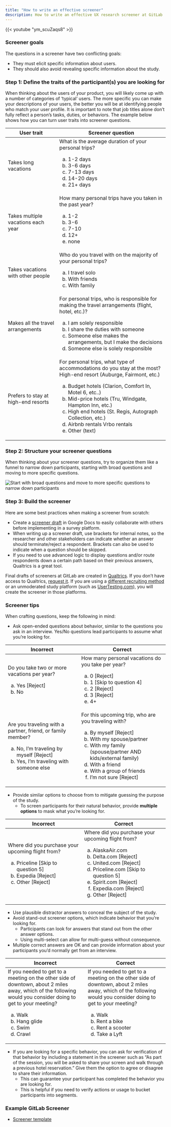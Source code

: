 ```yaml
---
title: "How to write an effective screener"
description: How to write an effective UX research screener at GitLab
---
```


{{< youtube "ym_scuZaqs8" >}}

### Screener goals

The questions in a screener have two conflicting goals:

- They must elicit specific information about users.
- They should also avoid revealing specific information about the study.

### Step 1: Define the traits of the participant(s) you are looking for

When thinking about the users of your product, you will likely come up with a number of categories of ‘typical’ users. The more specific you can make your descriptions of your users, the better you will be at identifying people who match your user profile. It is important to note that job titles alone don’t fully reflect a person’s tasks, duties, or behaviors. The example below shows how you can turn user traits into screener questions.

| User trait                          | Screener question                                                                                                                                                                                                                                                                                                           |
|-------------------------------------|-----------------------------------------------------------------------------------------------------------------------------------------------------------------------------------------------------------------------------------------------------------------------------------------------------------------------------|
| Takes long vacations                | What is the average duration of your personal trips? <ol type="a"><li>1-2 days</li><li>3-6 days</li><li>7-13 days</li><li>14-20 days</li><li>21+ days</li></ol>     |
| Takes multiple vacations each year  | How many personal trips have you taken in the past year? <ol type="a"><li>1-2</li> <li>3-6</li> <li>7-10</li><li>12+</li><li>none</li></ol>                                                                                                                                                                                                                                             |
| Takes vacations with other people   | Who do you travel with on the majority of your personal trips? <ol type="a"><li>I travel solo</li> <li>With friends</li><li>With family</li></ol>                                                                                                                                                                                                                  |
| Makes all the travel arrangements   | For personal trips, who is responsible for making the travel arrangements (flight, hotel, etc.)? <ol type="a"><li>I am solely responsible</li><li>I share the duties with someone</li><li>Someone else makes the arrangements, but I make the decisions</li><li>Someone else is solely responsible</li></ol>                                                                 |
| Prefers to stay at high-end resorts | For personal trips, what type of accommodations do you stay at the most? High-end resort (Auburge, Fairmont, etc.) <ol type="a"><li>Budget hotels (Clarion, Comfort In, Motel 6, etc..)</li><li>Mid-price hotels (Tru, Windgate, Hampton Inn, etc.)</li><li>High end hotels (St. Regis, Autograph Collection, etc.)</li><li>Airbnb rentals Vrbo rentals </li><li>Other (text)</li></ol> |

### Step 2: Structure your screener questions

When thinking about your screener questions, try to organize them like a funnel to narrow down participants, starting with broad questions and moving to more specific questions.

![Start with broad questions and move to more specific questions to narrow down participants](screener_funnel.png)

### Step 3: Build the screener

Here are some best practices when making a screener from scratch:

 - Create a [screener draft](https://docs.google.com/document/d/1k_6D-IKByLel7KCHhLOhTTDOS91B4CiQXQdPudYQV5U/copy) in Google Docs to easily collaborate with others before implementing in a survey platform.
 - When writing up a screener draft, use brackets for internal notes, so the researcher and other stakeholders can indicate whether an answer should terminate/reject a respondent. Brackets can also be used to indicate when a question should be skipped.
 - If you need to use advanced logic to display questions and/or route respondents down a certain path based on their previous answers, Qualtrics is a great tool.

Final drafts of screeners at GitLab are created in [Qualtrics](/handbook/product/ux/qualtrics/). If you don’t have access to Qualtrics, [request it](/handbook/business-technology/end-user-services/onboarding-access-requests/access-requests/). If you are using a [different recruiting method](/handbook/product/ux/ux-research-coordination/recruitment-methods) or an unmoderated study platform (such as [UserTesting.com](https://www.usertesting.com/)), you will create the screener in those platforms.

### Screener tips

When crafting questions, keep the following in mind:

 - Ask open-ended questions about behavior, similar to the questions you ask in an interview. Yes/No questions lead participants to assume what you’re looking for.

| Incorrect                                                                                                                             | Correct                                                                                                                                                                                                              |
|---------------------------------------------------------------------------------------------------------------------------------------|----------------------------------------------------------------------------------------------------------------------------------------------------------------------------------------------------------------------|
| Do you take two or more vacations per year?  <ol type="a"><li>Yes [Reject]</li><li>No</li></ol>          | How many personal vacations do you take per year?<ol type="a"><li>0 [Reject]</li><li>1 [Skip to question 4]</li><li>2 [Reject]</li><li>3 [Reject]</li><li>4+</li></ol>                      |
| Are you traveling with a partner, friend, or family member?  <ol type="a"><li>No, I’m traveling by myself [Reject]</li><li>Yes, I’m traveling with someone else</li></ol> | For this upcoming trip, who are you traveling with? <ol type="a"><li>By myself [Reject]</li><li>With my spouse/partner</li><li>With my family (spouse/partner AND kids/external family)</li><li>With a friend</li><li>With a group of friends</li><li>I’m not sure [Reject]</li></ol> |


 - Provide similar options to choose from to mitigate guessing the purpose of the study.
     - To screen participants for their natural behavior, provide **multiple options** to mask what you’re looking for.

| Incorrect                          | Correct                                                                                                                                                                                                                                                                                                           |
|-------------------------------------|-----------------------------------------------------------------------------------------------------------------------------------------------------------------------------------------------------------------------------------------------------------------------------------------------------------------------------|
| Where did you purchase your upcoming flight from?  <ol type="a"><li>Priceline  [Skip to question 5]</li><li>Expedia [Reject]</li><li>Other [Reject]</li></ol>             | Where did you purchase your upcoming flight from? <ol type="a"><li>AlaskaAir.com</li><li>Delta.com [Reject]</li><li>United.com [Reject]</li><li>Priceline.com [Skip to question 5]</li><li>Spirit.com [Reject]</li><li>Expedia.com [Reject]</li><li>Other [Reject]</li></ol>                                                                                                                                                                                                                       |

 - Use plausible distractor answers to conceal the subject of the study.
 - Avoid stand-out screener options, which indicate behavior that you’re looking for.
     - Participants can look for answers that stand out from the other answer options.
     - Using multi-select can allow for multi-guess without consequence.
 - Multiple correct answers are OK and can provide information about your participants you’d normally get from an interview.

| Incorrect                          | Correct                                                                                                                                                                                                                                                                                                           |
|-------------------------------------|-----------------------------------------------------------------------------------------------------------------------------------------------------------------------------------------------------------------------------------------------------------------------------------------------------------------------------|
| If you needed to get to a meeting on the other side of downtown, about 2 miles away, which of the following would you consider doing to get to your meeting? <ol type="a"><li>Walk</li><li>Hang glide</li><li>Swim</li><li>Crawl</li></ol>             |If you needed to get to a meeting on the other side of downtown, about 2 miles away, which of the following would you consider doing to get to your meeting? <ol type="a"><li>Walk</li><li>Rent a bike</li><li>Rent a scooter</li><li>Take a Lyft</li></ol>                                                                                                                                                                                       |

 - If you are looking for a specific behavior, you can ask for verification of that behavior by including a statement in the screener such as “As part of the session, you will be asked to share your screen and walk through a previous hotel reservation.” Give them the option to agree or disagree to share their information.
     - This can guarantee your participant has completed the behavior you are looking for.
     - This is helpful if you need to verify actions or usage to bucket participants into segments.

### Example GitLab Screener

- [Screener template](https://docs.google.com/document/d/1k_6D-IKByLel7KCHhLOhTTDOS91B4CiQXQdPudYQV5U/copy)

